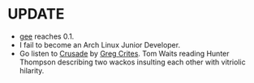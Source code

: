 UPDATE
======

* [gee](http://github.com/antlechrist/gee) reaches 0.1.
* I fail to become an Arch Linux Junior Developer.
* Go listen to [Crusade](http://www.podiobooks.com/title/crusade) by
  [Greg Crites](http://www.veinarmor.com/). Tom Waits reading Hunter
  Thompson describing two wackos insulting each other with vitriolic
  hilarity.
